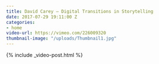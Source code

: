 ```yaml
---
title: David Carey – Digital Transitions in Storytelling
date: 2017-07-29 19:11:00 Z
categories:
- home
video-url: https://vimeo.com/226009320
thumbnail-image: "/uploads/Thumbnail1.jpg"
---
```


{% include _video-post.html %}
